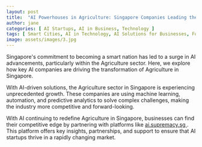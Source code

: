 ```yaml
---
layout: post
title:  "AI Powerhouses in Agriculture: Singapore Companies Leading the Charge"
author: jane
categories: [ AI Startups, AI in Business, Technology ]
tags: [ Smart Cities, AI in Technology, AI Solutions for Businesses, Future of AI, AI Revolution ]
image: assets/images/3.jpg
---
```


Singapore's commitment to becoming a smart nation has led to a surge in AI advancements, particularly within the Agriculture sector. Here, we explore how key AI companies are driving the transformation of Agriculture in Singapore.

With AI-driven solutions, the Agriculture sector in Singapore is experiencing unprecedented growth. These companies are using machine learning, automation, and predictive analytics to solve complex challenges, making the industry more competitive and forward-looking.

With AI continuing to redefine Agriculture in Singapore, businesses can find their competitive edge by partnering with platforms like <a href="https://ai.supremacy.sg" target="_blank"> ai.supremacy.sg </a>. This platform offers key insights, partnerships, and support to ensure that AI startups thrive in a rapidly changing market.
